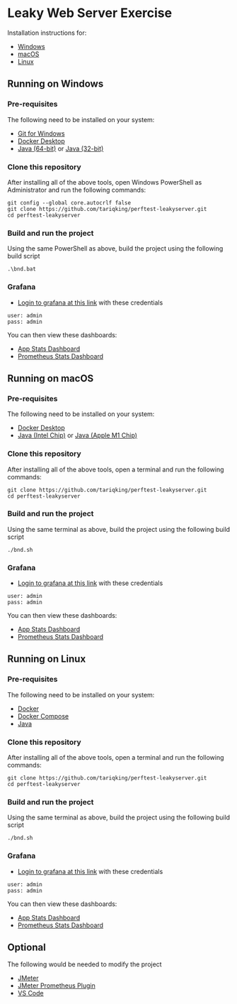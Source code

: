 # Leaky Web Server Exercise

Installation instructions for:

* [Windows](#running-on-windows)
* [macOS](#running-on-macos)
* [Linux](#running-on-linux)

## Running on Windows

### Pre-requisites

The following need to be installed on your system:

* [Git for Windows](https://git-scm.com/download/win)
* [Docker Desktop](https://www.docker.com/products/docker-desktop)
* [Java (64-bit)](https://cdn.azul.com/zulu/bin/zulu8.56.0.21-ca-jdk8.0.302-win_x64.msi) or [Java (32-bit)](https://cdn.azul.com/zulu/bin/zulu8.56.0.21-ca-jdk8.0.302-win_i686.msi)

### Clone this repository

After installing all of the above tools, open Windows PowerShell as Administrator and run the following commands:

```shell
git config --global core.autocrlf false
git clone https://github.com/tariqking/perftest-leakyserver.git
cd perftest-leakyserver
```

### Build and run the project

Using the same PowerShell as above, build the project using the following build script

```shell
.\bnd.bat
```

### Grafana

* [Login to grafana at this link](http://127.0.0.1:3000/login) with these credentials

```
user: admin
pass: admin
```

You can then view these dashboards:
* [App Stats Dashboard](http://localhost:3000/d/17kOE7Onk/spring-boot-app?orgId=1&refresh=30s&from=now-15m&to=now)
* [Prometheus Stats Dashboard](http://localhost:3000/d/UDdpyzz7z/prometheus-stats?orgId=1&refresh=5s&from=now-15m&to=now)

## Running on macOS

### Pre-requisites

The following need to be installed on your system:

* [Docker Desktop](https://www.docker.com/products/docker-desktop)
* [Java (Intel Chip)](https://cdn.azul.com/zulu/bin/zulu8.56.0.21-ca-jdk8.0.302-macosx_x64.dmg) or [Java (Apple M1 Chip)](https://cdn.azul.com/zulu/bin/zulu8.56.0.23-ca-jdk8.0.302-macosx_aarch64.dmg)

### Clone this repository

After installing all of the above tools, open a terminal and run the following commands:

```shell
git clone https://github.com/tariqking/perftest-leakyserver.git
cd perftest-leakyserver
```

### Build and run the project

Using the same terminal as above, build the project using the following build script

```shell
./bnd.sh
```

### Grafana

* [Login to grafana at this link](http://127.0.0.1:3000/login) with these credentials

```
user: admin
pass: admin
```

You can then view these dashboards:
* [App Stats Dashboard](http://localhost:3000/d/17kOE7Onk/spring-boot-app?orgId=1&refresh=30s&from=now-15m&to=now)
* [Prometheus Stats Dashboard](http://localhost:3000/d/UDdpyzz7z/prometheus-stats?orgId=1&refresh=5s&from=now-15m&to=now)

## Running on Linux

### Pre-requisites

The following need to be installed on your system:

* [Docker](https://docs.docker.com/get-docker/)
* [Docker Compose](https://docs.docker.com/compose/install/)
* [Java](https://www.azul.com/downloads/?version=java-8-lts&os=linux&package=jdk)

### Clone this repository

After installing all of the above tools, open a terminal and run the following commands:

```shell
git clone https://github.com/tariqking/perftest-leakyserver.git
cd perftest-leakyserver
```

### Build and run the project

Using the same terminal as above, build the project using the following build script

```shell
./bnd.sh
```

### Grafana

* [Login to grafana at this link](http://127.0.0.1:3000/login) with these credentials

```
user: admin
pass: admin
```

You can then view these dashboards:
* [App Stats Dashboard](http://localhost:3000/d/17kOE7Onk/spring-boot-app?orgId=1&refresh=30s&from=now-15m&to=now)
* [Prometheus Stats Dashboard](http://localhost:3000/d/UDdpyzz7z/prometheus-stats?orgId=1&refresh=5s&from=now-15m&to=now)

## Optional

The following would be needed to modify the project

* [JMeter](https://jmeter.apache.org/download_jmeter.cgi)
* [JMeter Prometheus Plugin](https://github.com/johrstrom/jmeter-prometheus-plugin/releases)
* [VS Code](https://code.visualstudio.com/download)
